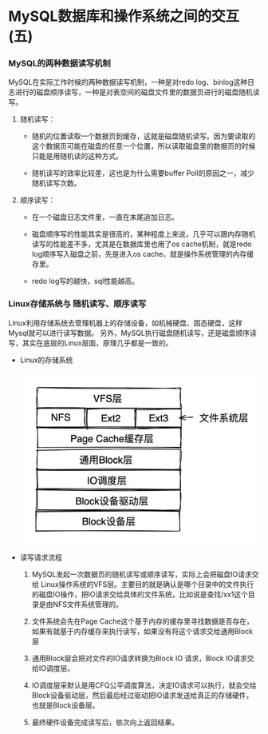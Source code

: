 # MySQL数据库和操作系统之间的交互(五)

### MySQL的两种数据读写机制
MySQL在实际工作时候的两种数据读写机制，一种是对redo log、binlog这种日志进行的磁盘顺序读写，一种是对表空间的磁盘文件里的数据页进行的磁盘随机读写。

1. 随机读写：
    * 随机的位置读取一个数据页到缓存，这就是磁盘随机读写。因为要读取的这个数据页可能在磁盘的任意一个位置，所以读取磁盘里的数据页的时候只能是用随机读的这种方式。

    * 随机读写的效率比较差，这也是为什么需要buffer Poll的原因之一，减少随机读写次数。

1. 顺序读写：
    * 在一个磁盘日志文件里，一直在末尾追加日志。

    * 磁盘顺序写的性能其实是很高的，某种程度上来说，几乎可以跟内存随机读写的性能差不多，尤其是在数据库里也用了os cache机制，就是redo log顺序写入磁盘之前，先是进入os cache，就是操作系统管理的内存缓存里。
    * redo log写的越快，sql性能越高。


### Linux存储系统与 随机读写、顺序读写
Linux利用存储系统去管理机器上的存储设备，如机械硬盘、固态硬盘，这样Mysql就可以进行读写数据。
另外，MySQL执行磁盘随机读写，还是磁盘顺序读写，其实在底层的Linux层面，原理几乎都是一致的。

* Linux的存储系统
    
    ![-w391](https://github.com/binbinshan/Java-Basic-Fly/blob/master/2021-06-09/16229834913607.jpg)

* 读写请求流程
    1. MySQL发起一次数据页的随机读写或顺序读写，实际上会把磁盘IO请求交给 Linux操作系统的VFS层。主要目的就是确认是哪个目录中的文件执行的磁盘IO操作，把IO请求交给具体的文件系统，比如说是查找/xx1这个目录是由NFS文件系统管理的。

    2. 文件系统会先在Page Cache这个基于内存的缓存里寻找数据是否存在，如果有就基于内存缓存来执行读写，如果没有将这个请求交给通用Block层
    3. 通用Block层会把对文件的IO请求转换为Block IO 请求，Block IO请求交给IO调度层。
    4. IO调度层采默认是用CFQ公平调度算法，决定IO请求可以执行，就会交给Block设备驱动层，然后最后经过驱动把IO请求发送给真正的存储硬件，也就是Block设备层。
    5. 最终硬件设备完成读写后，依次向上返回结果。



    




    